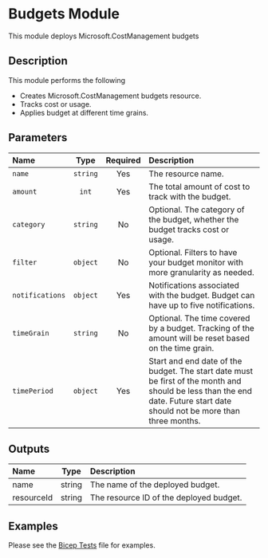 # Budgets Module

This module deploys Microsoft.CostManagement budgets

## Description

This module performs the following

- Creates Microsoft.CostManagement budgets resource.
- Tracks cost or usage.
- Applies budget at different time grains.

## Parameters

| Name            | Type     | Required | Description                                                                                                                                                               |
| :-------------- | :------: | :------: | :------------------------------------------------------------------------------------------------------------------------------------------------------------------------ |
| `name`          | `string` | Yes      | The resource name.                                                                                                                                                        |
| `amount`        | `int`    | Yes      | The total amount of cost to track with the budget.                                                                                                                        |
| `category`      | `string` | No       | Optional. The category of the budget, whether the budget tracks cost or usage.                                                                                            |
| `filter`        | `object` | No       | Optional. Filters to have your budget monitor with more granularity as needed.                                                                                            |
| `notifications` | `object` | Yes      | Notifications associated with the budget. Budget can have up to five notifications.                                                                                       |
| `timeGrain`     | `string` | No       | Optional. The time covered by a budget. Tracking of the amount will be reset based on the time grain.                                                                     |
| `timePeriod`    | `object` | Yes      | Start and end date of the budget. The start date must be first of the month and should be less than the end date. Future start date should not be more than three months. |

## Outputs

| Name       | Type   | Description                             |
| :--------- | :----: | :-------------------------------------- |
| name       | string | The name of the deployed budget.        |
| resourceId | string | The resource ID of the deployed budget. |

## Examples

Please see the [Bicep Tests](test/main.test.bicep) file for examples.